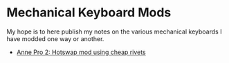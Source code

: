 # Mechanical Keyboard Mods

My hope is to here publish my notes on the various mechanical keyboards I have modded one way or another.

- [Anne Pro 2: Hotswap mod using cheap rivets](AnnePro2/RivetHotswap.md)
